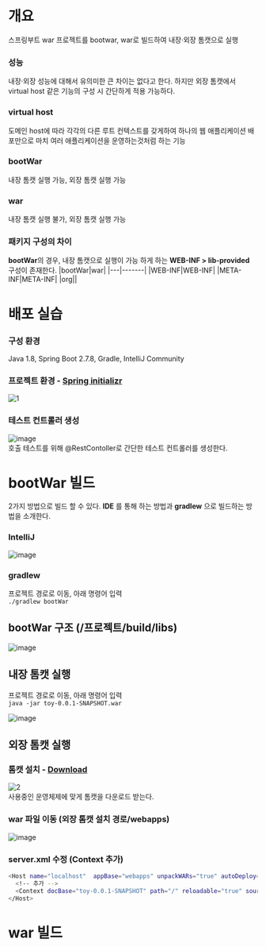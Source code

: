 # 개요
스프링부트 war 프로젝트를 bootwar, war로 빌드하여 내장·외장 톰캣으로 실행

### 성능
내장·외장 성능에 대해서 유의미한 큰 차이는 없다고 한다. 하지만 외장 톰캣에서 virtual host 같은 기능의 구성 시 간단하게 적용 가능하다.

### virtual host
도메인 host에 따라 각각의 다른 루트 컨텍스트를 갖게하여 하나의 웹 애플리케이션 배포만으로 마치 여러 애플리케이션을 운영하는것처럼 하는 기능

### bootWar
내장 톰캣 실행 가능, 외장 톰캣 실행 가능

### war
내장 톰캣 실행 불가, 외장 톰캣 실행 가능

### 패키지 구성의 차이
**bootWar**의 경우, 내장 톰캣으로 실행이 가능 하게 하는 **WEB-INF > lib-provided** 구성이 존재한다.
|bootWar|war|
|---|-------|
|WEB-INF|WEB-INF|
|META-INF|META-INF|
|org||

# 배포 실습

### 구성 환경
Java 1.8, Spring Boot 2.7.8, Gradle, IntelliJ Community

### 프로젝트 환경 - [Spring initializr](https://start.spring.io/)
![1](https://user-images.githubusercontent.com/13326651/219359023-49d286aa-58bb-4fcc-b51b-3e5998617e2d.PNG)

### 테스트 컨트롤러 생성
![image](https://user-images.githubusercontent.com/13326651/219362921-90b60fff-2191-4c8f-a077-0fb0ad37e223.png)   
호출 테스트를 위해 @RestContoller로 간단한 테스트 컨트롤러를 생성한다.

# bootWar 빌드
2가지 방법으로 빌드 할 수 있다. **IDE** 를 통해 하는 방법과 **gradlew** 으로 빌드하는 방법을 소개한다.

### IntelliJ
![image](https://user-images.githubusercontent.com/13326651/219365981-1118c935-20d9-4037-a4be-37db2bdaad1d.png)

### gradlew
프로젝트 경로로 이동, 아래 명령어 입력   
```./gradlew bootWar```

## bootWar 구조 (/프로젝트/build/libs)
![image](https://user-images.githubusercontent.com/13326651/219383955-0c0263bf-2772-42e5-8291-0a98569bcd00.png)

## 내장 톰캣 실행
프로젝트 경로로 이동, 아래 명령어 입력   
```java -jar toy-0.0.1-SNAPSHOT.war```   

![image](https://user-images.githubusercontent.com/13326651/219386974-b44b9fb8-8ec8-45b0-b9ad-e92af30c92e8.png)

## 외장 톰캣 실행

### 톰캣 설치 - [Download](https://tomcat.apache.org/download-90.cgi)
![2](https://user-images.githubusercontent.com/13326651/219393787-df7a45c3-a89e-4c75-af9b-c61d39e58d87.PNG)   
사용중인 운영체제에 맞게 톰캣을 다운로드 받는다.

### war 파일 이동 (외장 톰캣 설치 경로/webapps)
![image](https://user-images.githubusercontent.com/13326651/219394244-7614c19c-b6a9-4a9f-b9a4-8ddf929a22d6.png)

### server.xml 수정 (Context 추가)
```bash
<Host name="localhost"  appBase="webapps" unpackWARs="true" autoDeploy="true">
  <!-- 추가 -->
  <Context docBase="toy-0.0.1-SNAPSHOT" path="/" reloadable="true" source="org.eclipse.jst.jee.server:toy"></Context>
</Host>
```


# war 빌드




